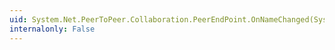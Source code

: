 ```yaml
---
uid: System.Net.PeerToPeer.Collaboration.PeerEndPoint.OnNameChanged(System.Net.PeerToPeer.Collaboration.NameChangedEventArgs)
internalonly: False
---
```

